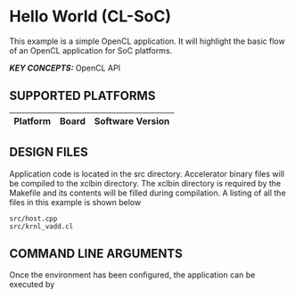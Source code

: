 Hello World (CL-SoC)
======================

This example is a simple OpenCL application. It will highlight the basic flow of an OpenCL application for SoC platforms.

***KEY CONCEPTS:*** OpenCL API

## SUPPORTED PLATFORMS
Platform | Board             | Software Version
---------|-------------------|-----------------


##  DESIGN FILES
Application code is located in the src directory. Accelerator binary files will be compiled to the xclbin directory. The xclbin directory is required by the Makefile and its contents will be filled during compilation. A listing of all the files in this example is shown below

```
src/host.cpp
src/krnl_vadd.cl
```

##  COMMAND LINE ARGUMENTS
Once the environment has been configured, the application can be executed by
```
